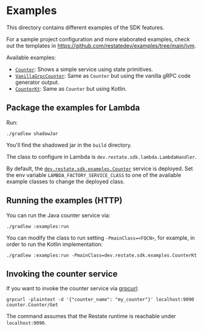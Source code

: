 # Examples

This directory contains different examples of the SDK features.

For a sample project configuration and more elaborated examples, check out the templates in https://github.com/restatedev/examples/tree/main/jvm.

Available examples:

* [`Counter`](src/main/java/dev/restate/sdk/examples/Counter.java): Shows a simple service using state primitives.
* [`VanillaGrpcCounter`](src/main/java/dev/restate/sdk/examples/VanillaGrpcCounter.java): Same as `Counter` but using the vanilla gRPC code generator output.
* [`CounterKt`](src/main/kotlin/dev/restate/sdk/examples/CounterKt.kt): Same as `Counter` but using Kotlin.

## Package the examples for Lambda

Run:

```shell
./gradlew shadowJar
```

You'll find the shadowed jar in the `build` directory.

The class to configure in Lambda is `dev.restate.sdk.lambda.LambdaHandler`.

By default, the [`dev.restate.sdk.examples.Counter`](src/main/java/dev/restate/sdk/examples/Counter.java) service is deployed. Set the env variable `LAMBDA_FACTORY_SERVICE_CLASS` to one of the available example classes to change the deployed class.

## Running the examples (HTTP)

You can run the Java counter service via:

```shell
./gradlew :examples:run
```

You can modify the class to run setting `-PmainClass=<FQCN>`, for example, in order to run the Kotlin implementation:

```shell
./gradlew :examples:run -PmainClass=dev.restate.sdk.examples.CounterKt
```

## Invoking the counter service

If you want to invoke the counter service via [grpcurl](https://github.com/fullstorydev/grpcurl):

```shell
grpcurl -plaintext -d '{"counter_name": "my_counter"}' localhost:9090 counter.Counter/Get
```

The command assumes that the Restate runtime is reachable under `localhost:9090`.
